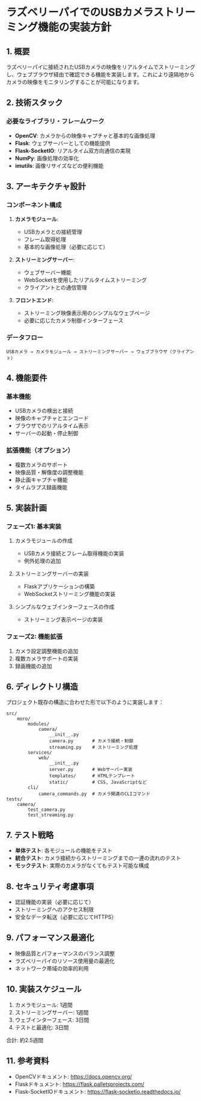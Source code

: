 # ラズベリーパイでのUSBカメラストリーミング機能の実装方針

## 1. 概要

ラズベリーパイに接続されたUSBカメラの映像をリアルタイムでストリーミングし、ウェブブラウザ経由で確認できる機能を実装します。これにより遠隔地からカメラの映像をモニタリングすることが可能になります。

## 2. 技術スタック

### 必要なライブラリ・フレームワーク

- **OpenCV**: カメラからの映像キャプチャと基本的な画像処理
- **Flask**: ウェブサーバーとしての機能提供
- **Flask-SocketIO**: リアルタイム双方向通信の実現
- **NumPy**: 画像処理の効率化
- **imutils**: 画像リサイズなどの便利機能

## 3. アーキテクチャ設計

### コンポーネント構成

1. **カメラモジュール**:
   - USBカメラとの接続管理
   - フレーム取得処理
   - 基本的な画像処理（必要に応じて）

2. **ストリーミングサーバー**:
   - ウェブサーバー機能
   - WebSocketを使用したリアルタイムストリーミング
   - クライアントとの通信管理

3. **フロントエンド**:
   - ストリーミング映像表示用のシンプルなウェブページ
   - 必要に応じたカメラ制御インターフェース

### データフロー

```
USBカメラ → カメラモジュール → ストリーミングサーバー → ウェブブラウザ（クライアント）
```

## 4. 機能要件

### 基本機能

- USBカメラの検出と接続
- 映像のキャプチャとエンコード
- ブラウザでのリアルタイム表示
- サーバーの起動・停止制御

### 拡張機能（オプション）

- 複数カメラのサポート
- 映像品質・解像度の調整機能
- 静止画キャプチャ機能
- タイムラプス録画機能

## 5. 実装計画

### フェーズ1: 基本実装

1. カメラモジュールの作成
   - USBカメラ接続とフレーム取得機能の実装
   - 例外処理の追加

2. ストリーミングサーバーの実装
   - Flaskアプリケーションの構築
   - WebSocketストリーミング機能の実装

3. シンプルなウェブインターフェースの作成
   - ストリーミング表示ページの実装

### フェーズ2: 機能拡張

1. カメラ設定調整機能の追加
2. 複数カメラサポートの実装
3. 録画機能の追加

## 6. ディレクトリ構造

プロジェクト既存の構造に合わせた形で以下のように実装します：

```
src/
    moro/
        modules/
            camera/
                __init__.py
                camera.py       # カメラ接続・制御
                streaming.py    # ストリーミング処理
        services/
            web/
                __init__.py
                server.py       # Webサーバー実装
                templates/      # HTMLテンプレート
                static/         # CSS, JavaScriptなど
        cli/
            camera_commands.py  # カメラ関連のCLIコマンド
tests/
    camera/
        test_camera.py
        test_streaming.py
```

## 7. テスト戦略

- **単体テスト**: 各モジュールの機能をテスト
- **統合テスト**: カメラ接続からストリーミングまでの一連の流れのテスト
- **モックテスト**: 実際のカメラがなくてもテスト可能な構成

## 8. セキュリティ考慮事項

- 認証機能の実装（必要に応じて）
- ストリーミングへのアクセス制限
- 安全なデータ転送（必要に応じてHTTPS）

## 9. パフォーマンス最適化

- 映像品質とパフォーマンスのバランス調整
- ラズベリーパイのリソース使用量の最適化
- ネットワーク帯域の効率的利用

## 10. 実装スケジュール

1. カメラモジュール: 1週間
2. ストリーミングサーバー: 1週間
3. ウェブインターフェース: 3日間
4. テストと最適化: 3日間

合計: 約2.5週間

## 11. 参考資料

- OpenCVドキュメント: https://docs.opencv.org/
- Flaskドキュメント: https://flask.palletsprojects.com/
- Flask-SocketIOドキュメント: https://flask-socketio.readthedocs.io/
